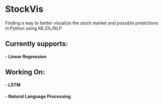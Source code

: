 # StockVis
Finding a way to better visualize the stock market and possible predictions in Python using ML/DL/NLP

## Currently supports:
#### - Linear Regression


## Working On:
#### - LSTM
#### - Natural Language Processing

